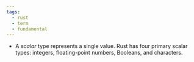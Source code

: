 ```yaml
---
tags:
  - rust
  - term
  - fundamental
---
```


- A _scalar_ type represents a single value. Rust has four primary scalar types: integers, floating-point numbers, Booleans, and characters.